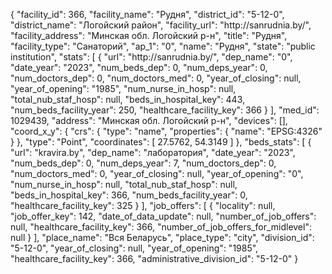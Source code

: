 {
    "facility_id": 366,
    "facility_name": "Рудня",
    "district_id": "5-12-0",
    "district_name": "Логойский район",
    "facility_url": "http:\/\/sanrudnia.by\/",
    "facility_address": "Минская обл. Логойский р-н",
    "title": "Рудня",
    "facility_type": "Санаторий",
    "ap_1": "0",
    "name": "Рудня",
    "state": "public institution",
    "stats": [
        {
            "url": "http:\/\/sanrudnia.by\/",
            "dep_name": "0",
            "date_year": "2023",
            "num_beds_dep": 0,
            "num_deps_year": 0,
            "num_doctors_dep": 0,
            "num_doctors_med": 0,
            "year_of_closing": null,
            "year_of_opening": "1985",
            "num_nurse_in_hosp": null,
            "total_nub_staf_hosp": null,
            "beds_in_hospital_key": 443,
            "num_beds_facility_year": 250,
            "healthcare_facility_key": 366
        }
    ],
    "med_id": 1029439,
    "address": "Минская обл. Логойский р-н",
    "devices": [],
    "coord_x_y": {
        "crs": {
            "type": "name",
            "properties": {
                "name": "EPSG:4326"
            }
        },
        "type": "Point",
        "coordinates": [
            27.5762,
            54.3149
        ]
    },
    "beds_stats": [
        {
            "url": "kravira.by",
            "dep_name": "лаборатория",
            "date_year": "2023",
            "num_beds_dep": 0,
            "num_deps_year": 7,
            "num_doctors_dep": 0,
            "num_doctors_med": 0,
            "year_of_closing": null,
            "year_of_opening": "0",
            "num_nurse_in_hosp": null,
            "total_nub_staf_hosp": null,
            "beds_in_hospital_key": 366,
            "num_beds_facility_year": 0,
            "healthcare_facility_key": 325
        }
    ],
    "job_offers": [
        {
            "locality": null,
            "job_offer_key": 142,
            "date_of_data_update": null,
            "number_of_job_offers": null,
            "healthcare_facility_key": 366,
            "number_of_job_offers_for_midlevel": null
        }
    ],
    "place_name": "Вся Беларусь",
    "place_type": "city",
    "division_id": "5-12-0",
    "year_of_closing": null,
    "year_of_opening": "1985",
    "healthcare_facility_key": 366,
    "administrative_division_id": "5-12-0"
}